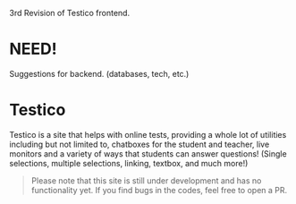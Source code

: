 3rd Revision of Testico frontend.

# NEED!
Suggestions for backend. (databases, tech, etc.)

# Testico
Testico is a site that helps with online tests, providing a whole lot of utilities including but not limited to, chatboxes for the student and teacher, live monitors and a variety of ways that students can answer questions! (Single selections, multiple selections, linking, textbox, and much more!)

> Please note that this site is still under development and has no functionality yet. If you find bugs in the codes, feel free to open a PR.
